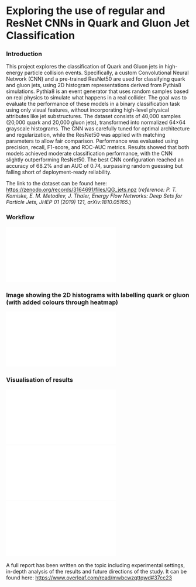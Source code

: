# Exploring the use of regular and ResNet CNNs in Quark and Gluon Jet Classification

### Introduction
This project explores the classification of Quark and Gluon jets in high-energy particle collision events. Specifically, a custom Convolutional Neural Network (CNN) and a pre-trained ResNet50 are used for classifying quark and gluon jets, using 2D histogram representations derived from Pythia8 simulations. Pythia8 is an event generator that uses random samples based on real physics to simulate what happens in a real collider.
  The goal was to evaluate the performance of these models in a binary classification task using only visual features, without incorporating high-level physical attributes like jet substructures. The dataset consists of 40,000 samples (20,000 quark and 20,000 gluon jets), transformed into normalized 64×64 grayscale histograms. The CNN was carefully tuned for optimal architecture and regularization, while the ResNet50 was applied with matching parameters to allow fair comparison. Performance was evaluated using precision, recall, F1-score, and ROC-AUC metrics. Results showed that both models achieved moderate classification performance, with the CNN slightly outperforming ResNet50. The best CNN configuration reached an accuracy of 68.2% and an AUC of 0.74, surpassing random guessing but falling short of deployment-ready reliability.

The link to the dataset can be found here: https://zenodo.org/records/3164691/files/QG_jets.npz
(_reference: P. T. Komiske, E. M. Metodiev, J. Thaler, Energy Flow Networks: Deep Sets for Particle Jets, JHEP 01 (2019) 121, arXiv:1810.05165._)

### Workflow
![Visualisation of the workflow](figures/workflow-w-arrows.pdf)  

### Image showing the 2D histograms with labelling quark or gluon (with added colours through heatmap)
![Quark and gluon images](figures/quark_gluons.pdf)  

### Visualisation of results
![Confusion matrix](figures/CF_matrix.pdf)
![ROC curve](figures/ROC.pdf)
![Training vs validation curves](figures/train_vs_val.pdf)

A full report has been written on the topic including experimental settings, in-depth analysis of the results and future directions of the study. It can be found here: https://www.overleaf.com/read/mwbcwzqttqwd#37cc23
